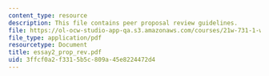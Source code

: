 ```yaml
---
content_type: resource
description: This file contains peer proposal review guidelines.
file: https://ol-ocw-studio-app-qa.s3.amazonaws.com/courses/21w-731-1-writing-and-experience-exploring-self-in-society-spring-2004/3ffcf0a2f3315b5c809a45e8224472d4_essay2_prop_rev.pdf
file_type: application/pdf
resourcetype: Document
title: essay2_prop_rev.pdf
uid: 3ffcf0a2-f331-5b5c-809a-45e8224472d4
---
```

